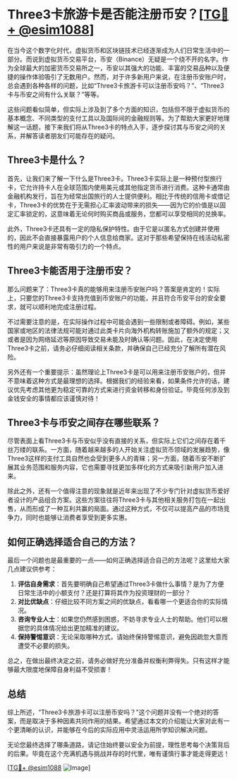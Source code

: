 # Three3卡旅游卡是否能注册币安？[[TG💪+ @esim1088](https://t.me/s/esim1088)]

在当今这个数字化时代，虚拟货币和区块链技术已经逐渐成为人们日常生活中的一部分。而说到虚拟货币交易平台，币安（Binance）无疑是一个绕不开的名字。作为全球最大的加密货币交易所之一，币安以其强大的功能、丰富的交易品种以及便捷的操作体验吸引了无数用户。然而，对于许多新用户来说，在注册币安账户时，总会遇到各种各样的问题，比如“Three3卡旅游卡可以注册币安吗？”、“Three3卡与币安之间有什么关联？”等等。

这些问题看似简单，但实际上涉及到了多个方面的知识，包括但不限于虚拟货币的基本概念、不同类型的支付工具以及国际间的金融规则等。为了帮助大家更好地理解这一话题，接下来我们将从Three3卡的特点入手，逐步探讨其与币安之间的关系，并解答读者朋友们可能存在的疑问。

## Three3卡是什么？

首先，让我们来了解一下什么是Three3卡。Three3卡实际上是一种预付型旅行卡，它允许持卡人在全球范围内使用美元或其他指定货币进行消费。这种卡通常由金融机构发行，旨在为经常出国旅行的人士提供便利。相比于传统的信用卡或借记卡，Three3卡的优势在于无需担心汇率波动带来的损失——因为它的价值是以固定汇率锁定的，这意味着无论何时购买商品或服务，您都可以享受相同的兑换率。

此外，Three3卡还具有一定的隐私保护特性。由于它是以匿名方式创建并使用的，因此不会直接暴露用户的个人信息给商家。这对于那些希望保持在线活动私密性的用户来说是非常有吸引力的一个特点。

## Three3卡能否用于注册币安？

那么问题来了：Three3卡真的能够用来注册币安账户吗？答案是肯定的！实际上，只要您的Three3卡支持充值到币安账户的功能，并且符合币安平台的安全要求，就可以顺利地完成注册过程。

不过需要注意的是，在实际操作过程中可能会遇到一些限制或者障碍。例如，某些国家或地区的法律法规可能对通过此类卡片向海外机构转账施加了额外的规定；又或者是因为网络延迟等原因导致交易未能及时确认等问题。因此，在决定使用Three3卡之前，请务必仔细阅读相关条款，并确保自己已经充分了解所有潜在风险。

另外还有一个重要提示：虽然理论上Three3卡是可以用来注册币安账户的，但并不意味着这种方式是最理想的选择。根据我们的经验来看，如果条件允许的话，建议优先考虑其他更为稳定可靠的方式来进行资金转移和身份验证。毕竟任何涉及到金钱安全的事情都应该谨慎对待！

## Three3卡与币安之间存在哪些联系？

尽管表面上看Three3卡与币安似乎没有直接的关系，但实际上它们之间存在着千丝万缕的联系。一方面，随着越来越多的人开始关注虚拟货币领域的发展趋势，像Three3这样的支付工具自然也会受到更多人的青睐；另一方面，随着币安不断扩展其业务范围和服务内容，它也需要寻找更加多样化的方式来吸引新用户加入进来。

除此之外，还有一个值得注意的现象就是近年来出现了不少专门针对虚拟货币爱好者设计的产品组合方案。这些方案往往将Three3卡与其他相关服务打包在一起出售，从而形成了一种互利共赢的局面。通过这种方式，不仅可以提高产品的市场竞争力，同时也能够让消费者享受到更多实惠。

## 如何正确选择适合自己的方法？

最后一个问题也是最重要的一点——如何正确选择适合自己的方法呢？这里给大家几点建议供参考：

1. **评估自身需求**：首先要明确自己希望通过Three3卡做什么事情？是为了方便日常生活中的小额支付？还是打算将其作为投资理财的一部分？
2. **对比优缺点**：仔细比较不同方案之间的优缺点，看看哪一个更适合你的实际情况。
3. **咨询专业人士**：如果您仍然感到困惑，不妨寻求专业人士的帮助。他们可以根据您的具体情况给出更加精准的建议。
4. **保持警惕意识**：无论采取哪种方式，请始终保持警惕意识，避免因疏忽大意而遭受不必要的损失。

总之，在做出最终决定之前，请务必做好充分准备并权衡利弊得失。只有这样才能够最大限度地保障自身利益不受损害！

## 总结

综上所述，“Three3卡旅游卡可以注册币安吗？”这个问题并没有一个绝对的答案，而是取决于多种因素共同作用的结果。希望通过本文的介绍能让大家对此有一个更清晰的认识，并能够在今后的实际应用中灵活运用所学知识解决问题。

无论您最终选择了哪条道路，请记住始终要以安全为前提，理性思考每个决策背后的后果。毕竟在这个充满机遇与挑战并存的时代里，唯有谨慎行事才能走得更远！

[[TG💪+ @esim1088](https://t.me/s/esim1088) ![Image](https://i.postimg.cc/4NQfJmqS/Snipaste-2025-05-13-00-14-12.png)]